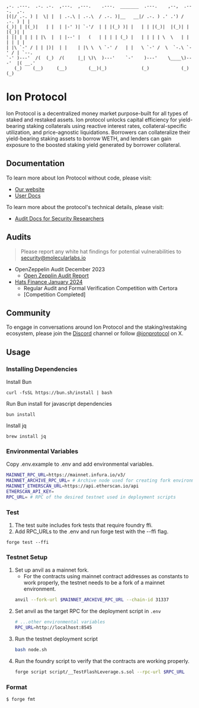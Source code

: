 ```
,-. .---.  .-. .-.  ,---.  ,---.    .---.  _______  .---.    ,--,  .---.  ,-.     
|(|/ .-. ) |  \| |  | .-.\ | .-.\  / .-. )|__   __|/ .-. ) .' .') / .-. ) | |     
(_)| | |(_)|   | |  | |-' )| `-'/  | | |(_) )| |   | | |(_)|  |(_)| | |(_)| |     
| || | | | | |\  |  | |--' |   (   | | | | (_) |   | | | | \  \   | | | | | |     
| |\ `-' / | | |)|  | |    | |\ \  \ `-' /   | |   \ `-' /  \  `-.\ `-' / | `--.  
`-' )---'  /(  (_)  /(     |_| \)\  )---'    `-'    )---'    \____\)---'  |( __.' 
   (_)    (__)     (__)        (__)(_)             (_)            (_)     (_)     
```

# Ion Protocol
Ion Protocol is a decentralized money market purpose-built for all types of staked and restaked assets. Ion protocol unlocks capital efficiency for yield-bearing staking collaterals using reactive interest rates, collateral-specific utilization, and price-agnostic liquidations. Borrowers can collateralize their yield-bearing staking assets to borrow WETH, and lenders can gain exposure to the boosted staking yield generated by borrower collateral. 

## Documentation 

To learn more about Ion Protocol without code, please visit:
- [Our website](https://ionprotocol.io)
- [User Docs](https://docs.ionprotocol.io)

To learn more about the protocol's technical details, please visit:
- [Audit Docs for Security Researchers](https://ionprotocol.notion.site/Ion-Protocol-Audit-Docs-c871ff178bf54447bd28018cd5a88f75?pvs=74)

## Audits 
> Please report any white hat findings for potential vulnerabilities to security@molecularlabs.io

- OpenZeppelin Audit December 2023
    - [Open Zepplin Audit Report](https://blog.openzeppelin.com/ion-protocol-audit)
- [Hats Finance January 2024](https://app.hats.finance/audit-competitions) 
    - Regular Audit and Formal Verification Competition with Certora
    - [Competition Completed]

## Community

To engage in conversations around Ion Protocol and the staking/restaking ecosystem, please join the [Discord](https://t.co/6np4WvIx70) channel or follow [@ionprotocol](https://twitter.com/ionprotocol) on X. 

## Usage

### Installing Dependencies 

Install Bun 
```shell
curl -fsSL https://bun.sh/install | bash 
```

Run Bun install for javascript dependencies
```shell
bun install
```

Install jq 
```shell
brew install jq 
```

### Environmental Variables 

Copy .env.example to .env and add environmental variables. 

```bash
MAINNET_RPC_URL=https://mainnet.infura.io/v3/
MAINNET_ARCHIVE_RPC_URL= # Archive node used for creating fork environments 
MAINNET_ETHERSCAN_URL=https://api.etherscan.io/api
ETHERSCAN_API_KEY=
RPC_URL= # RPC of the desired testnet used in deployment scripts
```

### Test

1. The test suite includes fork tests that require foundry ffi. 
2. Add RPC_URLs to the .env and run forge test with the --ffi flag. 
```shell
forge test --ffi 
```
### Testnet Setup
1. Set up anvil as a mainnet fork. 
    - For the contracts using mainnet contract addresses as constants to work properly, the testnet needs to be a fork of a mainnet environment. 
    ```bash 
    anvil --fork-url $MAINNET_ARCHIVE_RPC_URL --chain-id 31337
    ```
2. Set anvil as the target RPC for the deployment script in `.env`
    ```bash
    # ...other environmental variables 
    RPC_URL=http://localhost:8545 

    ```
3. Run the testnet deployment script 
    ```bash 
    bash node.sh 
    ```
4. Run the foundry script to verify that the contracts are working properly. 
    ```bash 
    forge script script/__TestFlashLeverage.s.sol --rpc-url $RPC_URL 
    ```

### Format

```bash
$ forge fmt
```
